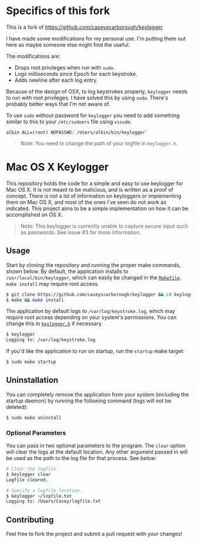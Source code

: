 # Specifics of this fork

This is a fork of https://github.com/caseyscarborough/keylogger

I have made some modifications for my personal use. I'm putting them out here as maybe someone else might find the useful.

The modifications are:

* Drops root privileges when run with `sudo`.
* Logs milliseconds since Epoch for each keystroke.
* Adds newline after each log entry.

Because of the design of OSX, to log keystrokes properly, `keylogger` needs to run with root privileges. I have solved this by using `sudo`. There's probably better ways that I'm not aware of.

To use `sudo` without password for `keylogger` you need to add something similar to this to your `/etc/sudoers` file using `visudo`.

```
albin ALL=(root) NOPASSWD: /Users/albin/bin/keylogger`
```

> Note: You need to change the path of your logfile in `keylogger.h`.


# Mac OS X Keylogger

This repository holds the code for a simple and easy to use keylogger for Mac OS X. It is not meant to be malicious, and is written as a proof of concept. There is not a lot of information on keyloggers or implementing them on Mac OS X, and most of the ones I've seen do not work as indicated. This project aims to be a simple implementation on how it can be accomplished on OS X.

> Note: This keylogger is currently unable to capture secure input such as passwords. See issue #3 for more information.

## Usage

Start by cloning the repository and running the proper make commands, shown below. By default, the application installs to `/usr/local/bin/keylogger`, which can easily be changed in the [`Makefile`](https://github.com/caseyscarborough/keylogger/blob/master/Makefile). `make install` may require root access.

```bash
$ git clone https://github.com/caseyscarborough/keylogger && cd keylogger
$ make && make install
```

The application by default logs to `/var/log/keystroke.log`, which may require root access depending on your system's permissions. You can change this in [`keylogger.h`](https://github.com/caseyscarborough/keylogger/blob/master/keylogger.h#L12) if necessary.

```bash
$ keylogger
Logging to: /var/log/keystroke.log
```

If you'd like the application to run on startup, run the `startup` make target:

```bash
$ sudo make startup
```

## Uninstallation

You can completely remove the application from your system (including the startup daemon) by running the following command (logs will not be deleted):

```bash
$ sudo make uninstall
```

### Optional Parameters

You can pass in two optional parameters to the program. The `clear` option will clear the logs at the default location. Any other argument passed in will be used as the path to the log file for that process. See below:

```bash
# Clear the logfile.
$ keylogger clear
Logfile cleared.

# Specify a logfile location.
$ keylogger ~/logfile.txt
Logging to: /Users/Casey/logfile.txt
```

## Contributing

Feel free to fork the project and submit a pull request with your changes!
